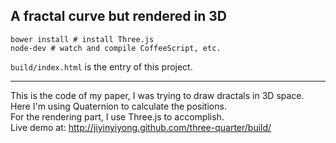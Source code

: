 
A fractal curve but rendered in 3D
------

```
bower install # install Three.js
node-dev # watch and compile CoffeeScript, etc.
```

`build/index.html` is the entry of this project.

------

This is the code of my paper, I was trying to draw dractals in 3D space.  
Here I'm using Quaternion to calculate the positions.  
For the rendering part, I use Three.js to accomplish.  
Live demo at: http://jiyinyiyong.github.com/three-quarter/build/